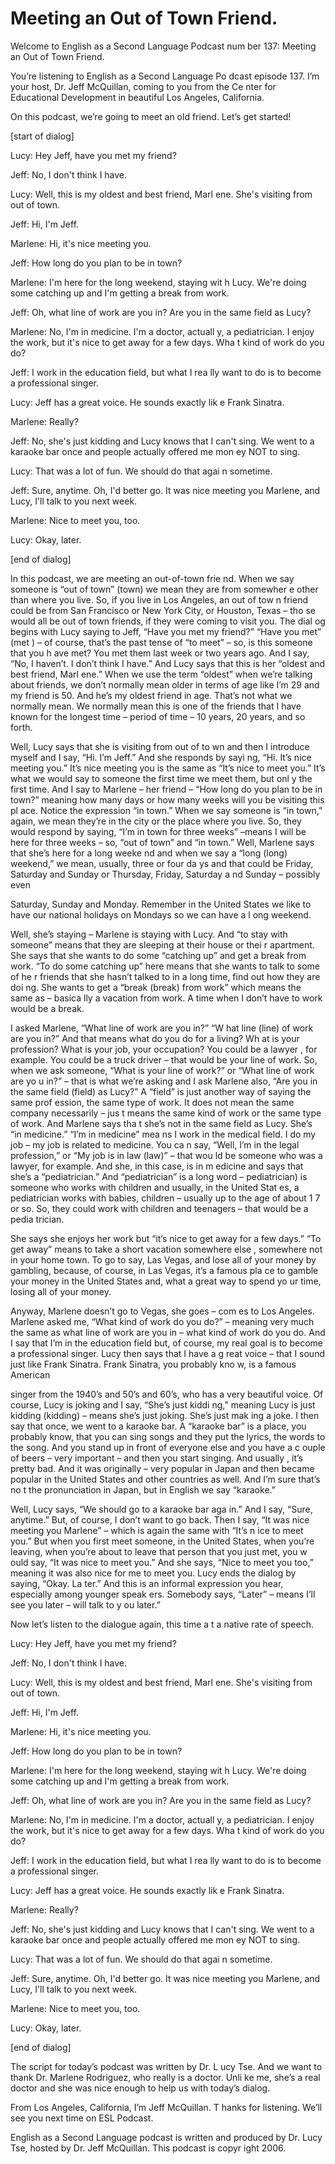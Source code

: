 # Meeting an Out of Town Friend.

Welcome to English as a Second Language Podcast num ber 137: Meeting an Out of Town Friend.

You’re listening to English as a Second Language Po dcast episode 137. I’m your host, Dr. Jeff McQuillan, coming to you from the Ce nter for Educational Development in beautiful Los Angeles, California.

On this podcast, we’re going to meet an old friend.  Let’s get started!

[start of dialog]

Lucy: Hey Jeff, have you met my friend?

Jeff: No, I don't think I have.

Lucy: Well, this is my oldest and best friend, Marl ene. She's visiting from out of town.

Jeff: Hi, I'm Jeff.

Marlene: Hi, it's nice meeting you.

Jeff: How long do you plan to be in town?

Marlene: I'm here for the long weekend, staying wit h Lucy. We're doing some catching up and I'm getting a break from work.

Jeff: Oh, what line of work are you in? Are you in the same field as Lucy?

Marlene: No, I'm in medicine. I'm a doctor, actuall y, a pediatrician. I enjoy the work, but it's nice to get away for a few days. Wha t kind of work do you do?

Jeff: I work in the education field, but what I rea lly want to do is to become a professional singer.

Lucy: Jeff has a great voice. He sounds exactly lik e Frank Sinatra.

Marlene: Really?

Jeff: No, she's just kidding and Lucy knows that I can't sing. We went to a karaoke bar once and people actually offered me mon ey NOT to sing.

Lucy: That was a lot of fun. We should do that agai n sometime.

Jeff: Sure, anytime. Oh, I'd better go. It was nice  meeting you Marlene, and Lucy, I'll talk to you next week.

Marlene: Nice to meet you, too.

Lucy: Okay, later.

[end of dialog]

In this podcast, we are meeting an out-of-town frie nd. When we say someone is “out of town” (town) we mean they are from somewher e other than where you live. So, if you live in Los Angeles, an out of tow n friend could be from San Francisco or New York City, or Houston, Texas – tho se would all be out of town friends, if they were coming to visit you. The dial og begins with Lucy saying to Jeff, “Have you met my friend?” “Have you met” (met ) – of course, that’s the past tense of “to meet” – so, is this someone that you h ave met? You met them last week or two years ago. And I say, “No, I haven’t. I  don’t think I have.” And Lucy says that this is her “oldest and best friend, Marl ene.” When we use the term “oldest” when we’re talking about friends, we don’t  normally mean older in terms of age like I’m 29 and my friend is 50. And he’s my  oldest friend in age. That’s not what we normally mean. We normally mean this is  one of the friends that I have known for the longest time – period of time – 10 years, 20 years, and so forth.

Well, Lucy says that she is visiting from out of to wn and then I introduce myself and I say, “Hi. I’m Jeff.” And she responds by sayi ng, “Hi. It’s nice meeting you.” It’s nice meeting you is the same as “It’s nice to meet you.” It’s what we would say to someone the first time we meet them, but onl y the first time. And I say to Marlene – her friend – “How long do you plan to be in town?” meaning how many days or how many weeks will you be visiting this pl ace. Notice the expression “in town.” When we say someone is “in town,” again, we mean they’re in the city or the place where you live. So, they would respond by  saying, “I’m in town for three weeks” –means I will be here for three weeks – so, “out of town” and “in town.” Well, Marlene says that she’s here for a long weeke nd and when we say a “long (long) weekend,” we mean, usually, three or four da ys and that could be Friday, Saturday and Sunday or Thursday, Friday, Saturday a nd Sunday – possibly even

Saturday, Sunday and Monday. Remember in the United  States we like to have our national holidays on Mondays so we can have a l ong weekend.

Well, she’s staying – Marlene is staying with Lucy.  And “to stay with someone” means that they are sleeping at their house or thei r apartment. She says that she wants to do some “catching up” and get a break from  work. “To do some catching up” here means that she wants to talk to some of he r friends that she hasn’t talked to in a long time, find out how they are doi ng. She wants to get a “break (break) from work” which means the same as – basica lly a vacation from work. A time when I don’t have to work would be a break.

I asked Marlene, “What line of work are you in?” “W hat line (line) of work are you in?” And that means what do you do for a living? Wh at is your profession? What is your job, your occupation? You could be a lawyer , for example. You could be a truck driver – that would be your line of work. So,  when we ask someone, “What is your line of work?” or “What line of work are yo u in?” – that is what we’re asking and I ask Marlene also, “Are you in the same  field (field) as Lucy?” A “field” is just another way of saying the same prof ession, the same type of work. It does not mean the same company necessarily – jus t means the same kind of work or the same type of work. And Marlene says tha t she’s not in the same field as Lucy. She’s “in medicine.” “I’m in medicine” mea ns I work in the medical field. I do my job – my job is related to medicine. You ca n say, “Well, I’m in the legal profession,” or “My job is in law (law)” – that wou ld be someone who was a lawyer, for example. And she, in this case, is in m edicine and says that she’s a “pediatrician.” And “pediatrician” is a long word –  pediatrician) is someone who works with children and usually, in the United Stat es, a pediatrician works with babies, children – usually up to the age of about 1 7 or so. So, they could work with children and teenagers – that would be a pedia trician.

She says she enjoys her work but “it’s nice to get away for a few days.” “To get away” means to take a short vacation somewhere else , somewhere not in your home town. To go to say, Las Vegas, and lose all of  your money by gambling, because, of course, in Las Vegas, it’s a famous pla ce to gamble your money in the United States and, what a great way to spend yo ur time, losing all of your money.

Anyway, Marlene doesn’t go to Vegas, she goes – com es to Los Angeles. Marlene asked me, “What kind of work do you do?” – meaning very much the same as what line of work are you in – what kind of  work do you do. And I say that I’m in the education field but, of course, my real goal is to become a professional singer. Lucy then says that I have a g reat voice – that I sound just like Frank Sinatra. Frank Sinatra, you probably kno w, is a famous American

singer from the 1940’s and 50’s and 60’s, who has a  very beautiful voice. Of course, Lucy is joking and I say, “She’s just kiddi ng,” meaning Lucy is just kidding (kidding) – means she’s just joking. She’s just mak ing a joke. I then say that once, we went to a karaoke bar. A “karaoke bar” is a place, you probably know, that you can sing songs and they put the lyrics, the words to the song. And you stand up in front of everyone else and you have a c ouple of beers – very important – and then you start singing. And usually , it’s pretty bad. And it was originally – very popular in Japan and then became popular in the United States and other countries as well. And I’m sure that’s no t the pronunciation in Japan, but in English we say “karaoke.”

Well, Lucy says, “We should go to a karaoke bar aga in.” And I say, “Sure, anytime.” But, of course, I don’t want to go back. Then I say, “It was nice meeting you Marlene” – which is again the same with “It’s n ice to meet you.” But when you first meet someone, in the United States, when you’re leaving, when you’re about to leave that person that you just met, you w ould say, “It was nice to meet you.” And she says, “Nice to meet you too,” meaning  it was also nice for me to meet you. Lucy ends the dialog by saying, “Okay. La ter.” And this is an informal expression you hear, especially among younger speak ers. Somebody says, “Later” – means I’ll see you later – will talk to y ou later.”

Now let’s listen to the dialogue again, this time a t a native rate of speech.

Lucy: Hey Jeff, have you met my friend?

Jeff: No, I don't think I have.

Lucy: Well, this is my oldest and best friend, Marl ene. She's visiting from out of town.

Jeff: Hi, I'm Jeff.

Marlene: Hi, it's nice meeting you.

Jeff: How long do you plan to be in town?

Marlene: I'm here for the long weekend, staying wit h Lucy. We're doing some catching up and I'm getting a break from work.

Jeff: Oh, what line of work are you in? Are you in the same field as Lucy?

Marlene: No, I'm in medicine. I'm a doctor, actuall y, a pediatrician. I enjoy the work, but it's nice to get away for a few days. Wha t kind of work do you do?

Jeff: I work in the education field, but what I rea lly want to do is to become a professional singer.

Lucy: Jeff has a great voice. He sounds exactly lik e Frank Sinatra.

Marlene: Really?

Jeff: No, she's just kidding and Lucy knows that I can't sing. We went to a karaoke bar once and people actually offered me mon ey NOT to sing.

Lucy: That was a lot of fun. We should do that agai n sometime.

Jeff: Sure, anytime. Oh, I'd better go. It was nice  meeting you Marlene, and Lucy, I'll talk to you next week.

Marlene: Nice to meet you, too.

Lucy: Okay, later.

[end of dialog]

The script for today’s podcast was written by Dr. L ucy Tse. And we want to thank Dr. Marlene Rodriguez, who really is a doctor. Unli ke me, she’s a real doctor and she was nice enough to help us with today’s dialog.

From Los Angeles, California, I’m Jeff McQuillan. T hanks for listening. We’ll see you next time on ESL Podcast.

English as a Second Language podcast is written and  produced by Dr. Lucy Tse, hosted by Dr. Jeff McQuillan. This podcast is copyr ight 2006.

